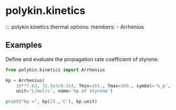 # polykin.kinetics

::: polykin.kinetics.thermal
    options:
        members:
            - Arrhenius

## Examples

Define and evaluate the propagation rate coefficient of styrene.

```python exec="on" source="console"
from polykin.kinetics import Arrhenius

kp = Arrhenius(
    10**7.63, 32.5e3/8.314, Tmin=261., Tmax=366., symbol='k_p',
    unit='L/mol/s', name='kp of styrene')

print("kp =", kp(25.,'C'), kp.unit)
```
